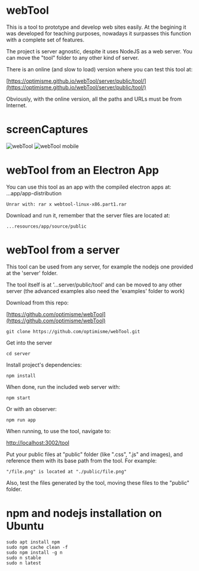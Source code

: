 # webTool

This is a tool to prototype and develop web sites easily. At the begining it was developed for teaching purposes, nowadays it surpasses this function with a complete set of features. 

The project is server agnostic, despite it uses NodeJS as a web server. You can move the "tool" folder to any other kind of server.

There is an online (and slow to load) version where you can test this tool at:

[https://optimisme.github.io/webTool/server/public/tool/](https://optimisme.github.io/webTool/server/public/tool/)

Obviously, with the online version, all the paths and URLs must be from Internet. 

# screenCaptures

![webTool](https://optimisme.github.io/webTool/screenCapture0.png)
![webTool mobile](https://optimisme.github.io/webTool/screenCapture1.png)

# webTool from an Electron App

You can use this tool as an app with the compiled electron apps at: ...app/app-distribution
```
Unrar with: rar x webtool-linux-x86.part1.rar
```

Download and run it, remember that the server files are located at:

```
...resources/app/source/public
```

# webTool from a server

This tool can be used from any server, for example the nodejs one provided at the 'server' folder. 

The tool itself is at '...server/public/tool' and can be moved to any other server (the advanced examples also need the 'examples' folder to work)

Download from this repo: 

[https://github.com/optimisme/webTool](https://github.com/optimisme/webTool)

```
git clone https://github.com/optimisme/webTool.git
```

Get into the server
```
cd server
```

Install project's dependencies:

```
npm install
```

When done, run the included web server with:

```
npm start
```

Or with an observer:

```
npm run app
```

When running, to use the tool, navigate to: 

[http://localhost:3002/tool](http://localhost:3002/tool)

Put your public files at "public" folder (like ".css", ".js" and images), and reference them with its base path from the tool. For example: 

```
"/file.png" is located at "./public/file.png"
```

Also, test the files generated by the tool, moving these files to the "public" folder.

# npm and nodejs installation on Ubuntu

```
sudo apt install npm
sudo npm cache clean -f
sudo npm install -g n
sudo n stable
sudo n latest
```

